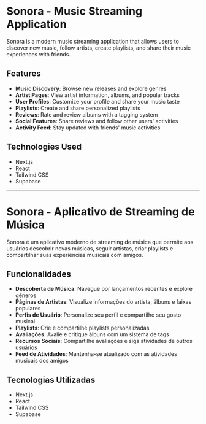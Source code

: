 # Sonora - Music Streaming Application

Sonora is a modern music streaming application that allows users to discover new music, follow artists, create playlists, and share their music experiences with friends.

## Features

- **Music Discovery**: Browse new releases and explore genres
- **Artist Pages**: View artist information, albums, and popular tracks
- **User Profiles**: Customize your profile and share your music taste
- **Playlists**: Create and share personalized playlists
- **Reviews**: Rate and review albums with a tagging system
- **Social Features**: Share reviews and follow other users' activities
- **Activity Feed**: Stay updated with friends' music activities

## Technologies Used

- Next.js
- React
- Tailwind CSS
- Supabase

---

# Sonora - Aplicativo de Streaming de Música

Sonora é um aplicativo moderno de streaming de música que permite aos usuários descobrir novas músicas, seguir artistas, criar playlists e compartilhar suas experiências musicais com amigos.

## Funcionalidades

- **Descoberta de Música**: Navegue por lançamentos recentes e explore gêneros
- **Páginas de Artistas**: Visualize informações do artista, álbuns e faixas populares
- **Perfis de Usuário**: Personalize seu perfil e compartilhe seu gosto musical
- **Playlists**: Crie e compartilhe playlists personalizadas
- **Avaliações**: Avalie e critique álbuns com um sistema de tags
- **Recursos Sociais**: Compartilhe avaliações e siga atividades de outros usuários
- **Feed de Atividades**: Mantenha-se atualizado com as atividades musicais dos amigos

## Tecnologias Utilizadas

- Next.js
- React
- Tailwind CSS
- Supabase 